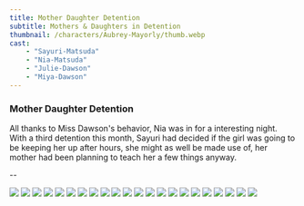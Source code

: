 ```yaml
---
title: Mother Daughter Detention
subtitle: Mothers & Daughters in Detention
thumbnail: /characters/Aubrey-Mayorly/thumb.webp
cast:
    - "Sayuri-Matsuda"
    - "Nia-Matsuda"
    - "Julie-Dawson"
    - "Miya-Dawson"
---
```


### Mother Daughter Detention

All thanks to Miss Dawson's behavior, Nia was in for a interesting night. With a third detention this month, Sayuri had decided if the girl was going to be keeping her up after hours, she might as well be made use of, her mother had been planning to teach her a few things anyway.

--


<img class="story-pic" src="/stories/mother-daughter-detention/1.webp" />
<img class="story-pic" src="/stories/mother-daughter-detention/2.webp" />
<img class="story-pic" src="/stories/mother-daughter-detention/3.webp" />
<img class="story-pic" src="/stories/mother-daughter-detention/4.webp" />
<img class="story-pic" src="/stories/mother-daughter-detention/5.webp" />
<img class="story-pic" src="/stories/mother-daughter-detention/6.webp" />
<img class="story-pic" src="/stories/mother-daughter-detention/7.webp" />
<img class="story-pic" src="/stories/mother-daughter-detention/8.webp" />
<img class="story-pic" src="/stories/mother-daughter-detention/9.webp" />
<img class="story-pic" src="/stories/mother-daughter-detention/10.webp" />
<img class="story-pic" src="/stories/mother-daughter-detention/11.webp" />
<img class="story-pic" src="/stories/mother-daughter-detention/12.webp" />
<img class="story-pic" src="/stories/mother-daughter-detention/13.webp" />
<img class="story-pic" src="/stories/mother-daughter-detention/14.webp" />
<img class="story-pic" src="/stories/mother-daughter-detention/15.webp" />
<img class="story-pic" src="/stories/mother-daughter-detention/16.webp" />
<img class="story-pic" src="/stories/mother-daughter-detention/17.webp" />
<img class="story-pic" src="/stories/mother-daughter-detention/18.webp" />
<img class="story-pic" src="/stories/mother-daughter-detention/19.webp" />
<img class="story-pic" src="/stories/mother-daughter-detention/20.webp" />
<img class="story-pic" src="/stories/mother-daughter-detention/21.webp" />
<img class="story-pic" src="/stories/mother-daughter-detention/22.webp" />